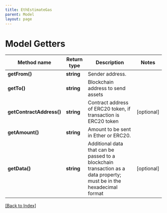 ```yaml
---
title: EthEstimateGas
parent: Model
layout: page
---
```


# Model Getters

Method name | Return type | Description | Notes
------------ | ------------- | ------------- | -------------
**getFrom()** | **string** | Sender address. |
**getTo()** | **string** | Blockchain address to send assets |
**getContractAddress()** | **string** | Contract address of ERC20 token, if transaction is ERC20 token | [optional]
**getAmount()** | **string** | Amount to be sent in Ether or ERC20. |
**getData()** | **string** | Additional data that can be passed to a blockchain transaction as a data property; must be in the hexadecimal format | [optional]

[[Back to Index]](../index.md)
